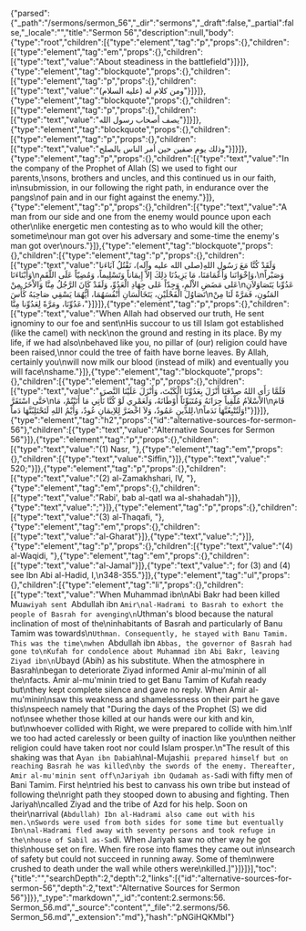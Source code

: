 {"parsed":{"_path":"/sermons/sermon_56","_dir":"sermons","_draft":false,"_partial":false,"_locale":"","title":"Sermon 56","description":null,"body":{"type":"root","children":[{"type":"element","tag":"p","props":{},"children":[{"type":"element","tag":"em","props":{},"children":[{"type":"text","value":"About steadiness in the battlefield"}]}]},{"type":"element","tag":"blockquote","props":{},"children":[{"type":"element","tag":"p","props":{},"children":[{"type":"text","value":"ومن كلام له (عليه السلام)"}]}]},{"type":"element","tag":"blockquote","props":{},"children":[{"type":"element","tag":"p","props":{},"children":[{"type":"text","value":"يصف أصحاب رسول الله"}]}]},{"type":"element","tag":"blockquote","props":{},"children":[{"type":"element","tag":"p","props":{},"children":[{"type":"text","value":"وذلك يوم صفين حين أمر الناس بالصلح"}]}]},{"type":"element","tag":"p","props":{},"children":[{"type":"text","value":"In the company of the Prophet of Allah (S) we used to fight our parents,\nsons, brothers and uncles, and this continued us in our faith, in\nsubmission, in our following the right path, in endurance over the pangs\nof pain and in our fight against the enemy."}]},{"type":"element","tag":"p","props":{},"children":[{"type":"text","value":"A man from our side and one from the enemy would pounce upon each other\nlike energetic men contesting as to who would kill the other; sometime\nour man got over his adversary and some-time the enemy's man got over\nours."}]},{"type":"element","tag":"blockquote","props":{},"children":[{"type":"element","tag":"p","props":{},"children":[{"type":"text","value":"وَلَقَدْ كُنَّا مَعَ رَسُولِ اللهِ(صلى الله عليه وآله)، نَقْتُلُ آبَاءَنا وَأَبْنَاءَنَا\nوَإخْوَانَنا وَأَعْمَامَنَا، مَا يَزِيدُنَا ذلِكَ إلاَّ إِيمَاناً وَتَسْلِيماً، وَمُضِيّاً عَلَى اللَّقَمِ،\nوَصَبْراً عَلى مَضَضِ الاْلَمِ، وَجِدّاً عَلى جِهَادِ الْعَدُوِّ، وَلَقَدْ كَانَ الرَّجُلُ مِنَّا وَالاْخَرُ مِنْ\nعَدُوِّنا يَتَصَاوَلاَنِ تَصَاوُلَ الْفَحْلَيْنِ، يَتَخَالَسَانِ أَنْفُسَهُمَا، أيُّهُمَا يَسْقِي صَاحِبَهُ كَأْسَ\nالمَنُونِ، فَمَرَّةً لَنَا مِنْ عَدُوِّنَا، ومَرَّةً لِعَدُوِّنا مِنَّا،"}]}]},{"type":"element","tag":"p","props":{},"children":[{"type":"text","value":"When Allah had observed our truth, He sent ignominy to our foe and sent\nHis succour to us till Islam got established (like the camel) with neck\non the ground and resting in its place. By my life, if we had also\nbehaved like you, no pillar of (our) religion could have been raised,\nnor could the tree of faith have borne leaves. By Allah, certainly you\nwill now milk our blood (instead of milk) and eventually you will face\nshame."}]},{"type":"element","tag":"blockquote","props":{},"children":[{"type":"element","tag":"p","props":{},"children":[{"type":"text","value":"فَلَمَّا رَأَى اللهُ صِدْقَنَا أَنْزَلَ بِعَدُوِّنَا الْكَبْتَ، وَأَنْزَلَ عَلَيْنَا النَّصرَ، حَتَّى اسْتَقَرَّ\nالاْسْلاَمُ مُلْقِياً جِرَانَهُ وَمُتَبَوِّئاً أَوْطَانَهُ، وَلَعَمْرِي لَوْ كُنَّا نَأْتِي مَا أَتَيْتُمْ، مَا\nقَامَ لِلدِّينِ عَمُودٌ، وَلاَ اخْضَرَّ لِلاِيمَانِ عُودٌ، وَأَيْمُ اللهِ لَتَحْتَلِبُنَّهَا دَماً،\nوَلَتُتْبِعُنَّهَا نَدَماً!"}]}]},{"type":"element","tag":"h2","props":{"id":"alternative-sources-for-sermon-56"},"children":[{"type":"text","value":"Alternative Sources for Sermon 56"}]},{"type":"element","tag":"p","props":{},"children":[{"type":"text","value":"(1) Nasr, "},{"type":"element","tag":"em","props":{},"children":[{"type":"text","value":"Siffin,"}]},{"type":"text","value":" 520;"}]},{"type":"element","tag":"p","props":{},"children":[{"type":"text","value":"(2) al-Zamakhshari, IV, "},{"type":"element","tag":"em","props":{},"children":[{"type":"text","value":"Rabi', bab al-qatl wa al-shahadah"}]},{"type":"text","value":";"}]},{"type":"element","tag":"p","props":{},"children":[{"type":"text","value":"(3) al-Thaqafi, "},{"type":"element","tag":"em","props":{},"children":[{"type":"text","value":"al-Gharat"}]},{"type":"text","value":";"}]},{"type":"element","tag":"p","props":{},"children":[{"type":"text","value":"(4) al-Waqidi, "},{"type":"element","tag":"em","props":{},"children":[{"type":"text","value":"al-Jamal"}]},{"type":"text","value":"; for (3) and (4) see Ibn Abi al-Hadid, I,\n348-355."}]},{"type":"element","tag":"ul","props":{},"children":[{"type":"element","tag":"li","props":{},"children":[{"type":"text","value":"When Muhammad ibn\nAbi Bakr had been killed Mu`awiyah sent `Abdullah ibn `Amir\nal-Hadrami to Basrah to exhort the people of Basrah for avenging\n`Uthman's blood because the natural inclination of most of the\ninhabitants of Basrah and particularly of Banu Tamim was towards\n`Uthman. Consequently, he stayed with Banu Tamim. This was the time\nwhen `Abdullah ibn `Abbas, the governor of Basrah had gone to\nKufah for condolence about Muhammad ibn Abi Bakr, leaving Ziyad ibn\n`Ubayd (Abih) as his substitute. When the atmosphere in Basrah\nbegan to deteriorate Ziyad informed Amir al-mu'minin of all the\nfacts. Amir al-mu'minin tried to get Banu Tamim of Kufah ready but\nthey kept complete silence and gave no reply. When Amir al-mu'minin\nsaw this weakness and shamelessness on their part he gave this\nspeech namely that \"During the days of the Prophet (S) we did not\nsee whether those killed at our hands were our kith and kin, but\nwhoever collided with Right, we were prepared to collide with him.\nIf we too had acted carelessly or been guilty of inaction like you\nthen neither religion could have taken root nor could Islam prosper.\n\"The result of this shaking was that A`yan ibn Dabi`ah\nal-Mujashi`i prepared himself but on reaching Basrah he was killed\nby the swords of the enemy. Thereafter, Amir al-mu'minin sent off\nJariyah ibn Qudamah as-Sa`di with fifty men of Bani Tamim. First he\ntried his best to canvass his own tribe but instead of following the\nright path they stooped down to abusing and fighting. Then Jariyah\ncalled Ziyad and the tribe of Azd for his help. Soon on their\narrival (`Abdullah) Ibn al-Hadrami also came out with his men.\nSwords were used from both sides for some time but eventually Ibn\nal-Hadrami fled away with seventy persons and took refuge in the\nhouse of Sabil as-Sa`di. When Jariyah saw no other way he got this\nhouse set on fire. When fire rose into flames they came out in\nsearch of safety but could not succeed in running away. Some of them\nwere crushed to death under the wall while others were\nkilled.]"}]}]}],"toc":{"title":"","searchDepth":2,"depth":2,"links":[{"id":"alternative-sources-for-sermon-56","depth":2,"text":"Alternative Sources for Sermon 56"}]}},"_type":"markdown","_id":"content:2.sermons:56. Sermon_56.md","_source":"content","_file":"2.sermons/56. Sermon_56.md","_extension":"md"},"hash":"pNGiHQKMbI"}